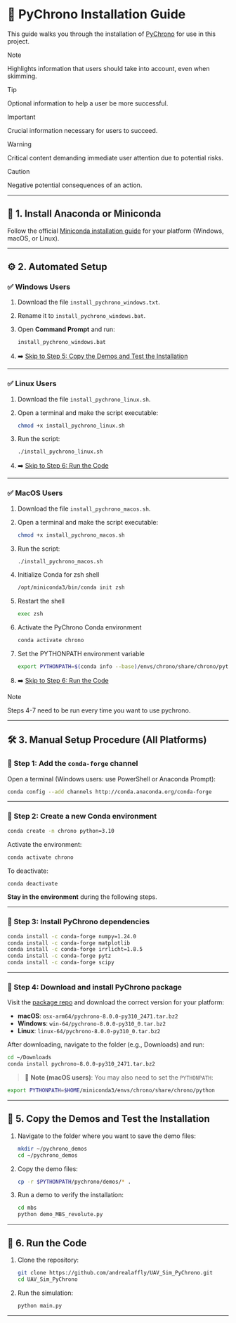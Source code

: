 # 🚀 PyChrono Installation Guide

This guide walks you through the installation of [PyChrono](https://projectchrono.org/) for use in this project.

> [!NOTE]  
> Highlights information that users should take into account, even when skimming.

> [!TIP]
> Optional information to help a user be more successful.

> [!IMPORTANT]  
> Crucial information necessary for users to succeed.

> [!WARNING]  
> Critical content demanding immediate user attention due to potential risks.

> [!CAUTION]
> Negative potential consequences of an action.

---

## 🐍 1. Install Anaconda or Miniconda

Follow the official [Miniconda installation guide](https://www.anaconda.com/docs/getting-started/miniconda/install#macos-linux-installation) for your platform (Windows, macOS, or Linux).

---

## ⚙️ 2. Automated Setup

### ✅ Windows Users

1. Download the file `install_pychrono_windows.txt`.
2. Rename it to `install_pychrono_windows.bat`.
3. Open **Command Prompt** and run:

   ```bash
   install_pychrono_windows.bat
   ```

4. ➡️ [Skip to Step 5: Copy the Demos and Test the Installation](#📁-5-copy-the-demos-and-test-the-installation)

---

### ✅ Linux Users

1. Download the file `install_pychrono_linux.sh`.
2. Open a terminal and make the script executable:

   ```bash
   chmod +x install_pychrono_linux.sh
   ```

3. Run the script:

   ```bash
   ./install_pychrono_linux.sh
   ```

4. ➡️ [Skip to Step 6: Run the Code](#🚦-6-run-the-code)

---

### ✅ MacOS Users

1. Download the file `install_pychrono_macos.sh`.
2. Open a terminal and make the script executable:

   ```bash
   chmod +x install_pychrono_macos.sh
   ```

3. Run the script:

   ```bash
   ./install_pychrono_macos.sh
   ```

4. Initialize Conda for zsh shell
   ```bash
   /opt/miniconda3/bin/conda init zsh
   ```

5. Restart the shell
   ```bash
   exec zsh
   ```

6. Activate the PyChrono Conda environment
   ```bash
   conda activate chrono
   ```

7. Set the PYTHONPATH environment variable
   ``` bash
   export PYTHONPATH=$(conda info --base)/envs/chrono/share/chrono/python
   ```

8. ➡️ [Skip to Step 6: Run the Code](#🚦-6-run-the-code)

> [!NOTE]  
> Steps 4-7 need to be run every time you want to use pychrono.

---

## 🛠 3. Manual Setup Procedure (All Platforms)

### 🔧 Step 1: Add the `conda-forge` channel

Open a terminal (Windows users: use PowerShell or Anaconda Prompt):

```bash
conda config --add channels http://conda.anaconda.org/conda-forge
```

---

### 🔧 Step 2: Create a new Conda environment

```bash
conda create -n chrono python=3.10
```

Activate the environment:

```bash
conda activate chrono
```

To deactivate:

```bash
conda deactivate
```

**Stay in the environment** during the following steps.

---

### 🔧 Step 3: Install PyChrono dependencies

```bash
conda install -c conda-forge numpy=1.24.0
conda install -c conda-forge matplotlib
conda install -c conda-forge irrlicht=1.8.5
conda install -c conda-forge pytz
conda install -c conda-forge scipy
```

---

### 🔧 Step 4: Download and install PyChrono package

Visit the [package repo](https://anaconda.org/projectchrono/pychrono/files?page=3) and download the correct version for your platform:

- **macOS**: `osx-arm64/pychrono-8.0.0-py310_2471.tar.bz2`
- **Windows**: `win-64/pychrono-8.0.0-py310_0.tar.bz2`
- **Linux**: `linux-64/pychrono-8.0.0-py310_0.tar.bz2`

After downloading, navigate to the folder (e.g., Downloads) and run:

```bash
cd ~/Downloads
conda install pychrono-8.0.0-py310_2471.tar.bz2
```

> 🧠 **Note (macOS users)**: You may also need to set the `PYTHONPATH`:

```bash
export PYTHONPATH=$HOME/miniconda3/envs/chrono/share/chrono/python
```

---

## 📁 5. Copy the Demos and Test the Installation

1. Navigate to the folder where you want to save the demo files:

   ```bash
   mkdir ~/pychrono_demos
   cd ~/pychrono_demos
   ```

2. Copy the demo files:

   ```bash
   cp -r $PYTHONPATH/pychrono/demos/* .
   ```

3. Run a demo to verify the installation:

   ```bash
   cd mbs
   python demo_MBS_revolute.py
   ```

---

## 🚦 6. Run the Code

1. Clone the repository:

   ```bash
   git clone https://github.com/andrealaffly/UAV_Sim_PyChrono.git
   cd UAV_Sim_PyChrono
   ```

2. Run the simulation:

   ```bash
   python main.py
   ```

---
